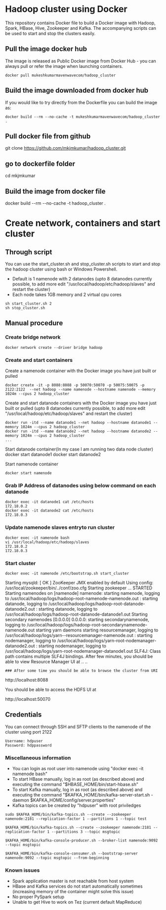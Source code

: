 Hadoop cluster using Docker
==========
This repository contains Docker file to build a Docker image with Hadoop, Spark, HBase, Hive, Zookeeper and Kafka. The accompanying scripts can be used to start and stop the clusters easily.

## Pull the image docker hub

The image is released as Public Docker image from Docker Hub - you can always pull or refer the image when launching containers.
```
docker pull mukeshkumarmavenwavecom/hadoop_cluster
```

## Build the image downloaded from docker hub

If you would like to try directly from the Dockerfile you can build the image as:
```
docker build --rm --no-cache -t mukeshkumarmavenwavecom/hadoop_cluster .
```
## Pull docker file from github

git clone https://github.com/mkjmkumar/hadoop_cluster.git

## go to dockerfile folder 

cd mkjmkumar

## Build the image from docker file

docker build --rm --no-cache -t hadoop_cluster .

# Create network, containers and start cluster

## Through script
You can use the start_cluster.sh and stop_cluster.sh scripts to start and stop the hadoop cluster using bash or Windows Powershell.
* Default is 1 namenode with 2 datanodes (upto 8 datanodes currently possible, to add more edit "/usr/local/hadoop/etc/hadoop/slaves" and restart the cluster)
* Each node takes 1GB memory and 2 virtual cpu cores
```
sh start_cluster.sh 2
sh stop_cluster.sh
```

## Manual procedure
### Create bridge network
```
docker network create --driver bridge hadoop
```
### Create and start containers
Create a namenode container with the Docker image you have just built or pulled
```
docker create -it -p 8088:8088 -p 50070:50070 -p 50075:50075 -p 2122:2122  --net hadoop --name namenode --hostname namenode --memory 1024m --cpus 2 hadoop_cluster
```
Create and start datanode containers with the Docker image you have just built or pulled (upto 8 datanodes currently possible, to add more edit "/usr/local/hadoop/etc/hadoop/slaves" and restart the cluster)
```
docker run -itd --name datanode1 --net hadoop --hostname datanode1 --memory 1024m --cpus 2 hadoop_cluster
docker run -itd --name datanode2 --net hadoop --hostname datanode2 --memory 1024m --cpus 2 hadoop_cluster
...
```
Start datanode container(In my case I am running two data node cluster)
docker start datanode1
docker start datanode2

Start namenode container
```
docker start namenode
```
### Grab IP Address of datanodes using below command on each datanode
```
docker exec -it datanode1 cat /etc/hosts
172.18.0.2
docker exec -it datanode2 cat /etc/hosts
172.18.0.3
```
### Update namenode slaves entryto run cluster
```
docker exec -it namenode bash
vi /usr/local/hadoop/etc/hadoop/slaves
172.18.0.2
172.18.0.3
```
### Start cluster
```
docker exec -it namenode /etc/bootstrap.sh start_cluster
```
Starting mysqld:                                           [  OK  ]
ZooKeeper JMX enabled by default
Using config: /usr/local/zookeeper/bin/../conf/zoo.cfg
Starting zookeeper ... STARTED
Starting namenodes on [namenode]
namenode: starting namenode, logging to /usr/local/hadoop/logs/hadoop-root-namenode-namenode.out
: starting datanode, logging to /usr/local/hadoop/logs/hadoop-root-datanode-datanode2.out
: starting datanode, logging to /usr/local/hadoop/logs/hadoop-root-datanode-datanode1.out
Starting secondary namenodes [0.0.0.0]
0.0.0.0: starting secondarynamenode, logging to /usr/local/hadoop/logs/hadoop-root-secondarynamenode-namenode.out
starting yarn daemons
starting resourcemanager, logging to /usr/local/hadoop/logs/yarn--resourcemanager-namenode.out
: starting nodemanager, logging to /usr/local/hadoop/logs/yarn-root-nodemanager-datanode2.out
: starting nodemanager, logging to /usr/local/hadoop/logs/yarn-root-nodemanager-datanode1.out
SLF4J: Class path contains multiple SLF4J bindings.
After few minutes, you should be able to view Resource Manager UI at
..
..
```
### After some time you should be able to browse the cluster from URI
```
http://localhost:8088

You should be able to access the HDFS UI at

http://localhost:50070

## Credentials
You can connect through SSH and SFTP clients to the namenode of the cluster using port 2122
```
Username: hdpuser
Password: hdppassword
```

### Miscellaneous information
* You can login as root user into namenode using "docker exec -it namenode bash"
* To start HBase manually, log in as root (as described above) and executing the command "$HBASE_HOME/bin/start-hbase.sh"
* To start Kafka manually, log in as root (as described above) and executing the command "$KAFKA_HOME/bin/kafka-server-start.sh -daemon $KAFKA_HOME/config/server.properties"
* Kafka topics can be created by "hdpuser" with root priviledges
```
sudo $KAFKA_HOME/bin/kafka-topics.sh --create --zookeeper namenode:2181 --replication-factor 1 --partitions 1 --topic test

$KAFKA_HOME/bin/kafka-topics.sh --create --zookeeper namenode:2181 --replication-factor 1 --partitions 3 --topic msgtopic

$KAFKA_HOME/bin/kafka-console-producer.sh --broker-list namenode:9092 --topic msgtopic

$KAFKA_HOME/bin/kafka-console-consumer.sh --bootstrap-server namenode:9092 --topic msgtopic --from-beginning
```
### Known issues
* Spark application master is not reachable from host system
* HBase and Kafka services do not start automatically sometimes (increasing memory of the container might solve this issue)
* No proper PySpark setup
* Unable to get Hive to work on Tez (current default MapReduce)
